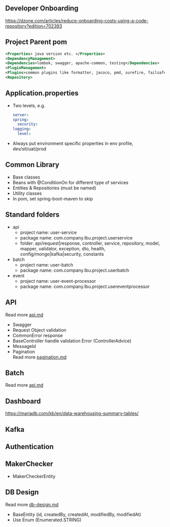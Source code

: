 ## Developer Onboarding  
https://dzone.com/articles/reduce-onboarding-costs-using-a-code-repository?edition=702393

## Project Parent pom  
```xml
<Properties> java version etc. </Properties>  
<DependencyManagement>
<Dependencies>lombok, swagger, apache-common, testing</Dependencies>
<PluginManagement>
<Plugins>common plugins like formatter, jacoco, pmd, surefire, failsafe, sonarqube, spring-boot-maven etc.</Plugins>
<Repository>
```

## Application.properties
- Two levels, e.g.  
  ```yaml
  server:
  spring:
    security:
  logging:
    level:
  ```
- Always put environment specific properties in env profile, dev/sit/uat/prod

## Common Library
- Base classes
- Beans with @ConditionOn for different type of services
- Entities & Repositories (must be named)
- Utility classes
- In pom, set spring-boot-maven to skip

## Standard folders
- api  
  - project name: user-service  
  - package name: com.company.lbu.project.userservice
  - folder: api/request|response, controller, service, repository, model, mapper, validator, exception, dto, health, config/mongo|kafka|security, constants  
- batch  
  - project name: user-batch  
  - package name: com.company.lbu.project.userbatch
- event  
  - project name: user-event-processor  
  - package name: com.company.lbu.project.usereventprocessor

## API
Read more [api.md](../api/api.md)
- Swagger
- Request Object validation
- CommonError response
- BaseController handle validation Error (ControllerAdvice)
- MessageId
- Pagination  
Read more [pagination.md](../db/pagination.md)

## Batch
Read more [api.md](../batch/batch.md)

## Dashboard
https://mariadb.com/kb/en/data-warehousing-summary-tables/  

## Kafka

## Authentication

## MakerChecker
- MakerCheckerEntity

## DB Design
Read more [db-design.md](../data/db-design.md)
- BaseEntity (id, createdBy, createdAt, modifiedBy, modifiedAt)
- Use Enum (Enumerated.STRING)
